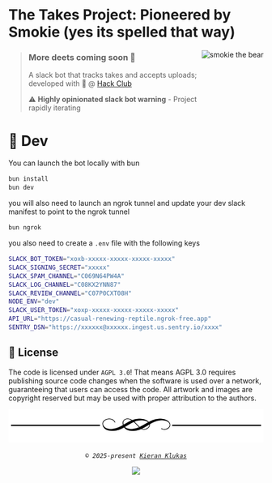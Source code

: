 # The Takes Project: Pioneered by Smokie (yes its spelled that way)

<img src="https://raw.githubusercontent.com/taciturnaxolotl/takes/main/.github/images/smokie.svg" height="175" align="right" alt="smokie the bear">

> ### More deets coming soon 👀  
> A slack bot that tracks takes and accepts uploads; developed with 💖 @ [Hack Club](https://github.com/hackclub)  
>  
> ⚠️ **Highly opinionated slack bot warning** - Project rapidly iterating

# 🚧 Dev

You can launch the bot locally with bun

```bash
bun install
bun dev
```

you will also need to launch an ngrok tunnel and update your dev slack manifest to point to the ngrok tunnel

```bash
bun ngrok
```

you also need to create a `.env` file with the following keys

```bash
SLACK_BOT_TOKEN="xoxb-xxxxx-xxxxx-xxxxx-xxxxx"
SLACK_SIGNING_SECRET="xxxxx"
SLACK_SPAM_CHANNEL="C069N64PW4A"
SLACK_LOG_CHANNEL="C08KX2YNN87"
SLACK_REVIEW_CHANNEL="C07P0CXT08H"
NODE_ENV="dev"
SLACK_USER_TOKEN="xoxp-xxxxx-xxxxx-xxxxx-xxxxx"
API_URL="https://casual-renewing-reptile.ngrok-free.app"
SENTRY_DSN="https://xxxxxx@xxxxxx.ingest.us.sentry.io/xxxx"
```

## 📜 License

The code is licensed under `AGPL 3.0`! That means AGPL 3.0 requires publishing source code changes when the software is used over a network, guaranteeing that users can access the code. All artwork and images are copyright reserved but may be used with proper attribution to the authors.

<p align="center">
	<img src="https://raw.githubusercontent.com/taciturnaxolotl/carriage/master/.github/images/line-break.svg" />
</p>

<p align="center">
	<i><code>&copy 2025-present <a href="https://github.com/taciturnaxolotl">Kieran Klukas</a></code></i>
</p>

<p align="center">
	<a href="https://github.com/taciturnaxolotl/takes/blob/master/LICENSE.md"><img src="https://img.shields.io/static/v1.svg?style=for-the-badge&label=License&message=MIT&logoColor=d9e0ee&colorA=363a4f&colorB=b7bdf8"/></a>
</p>
